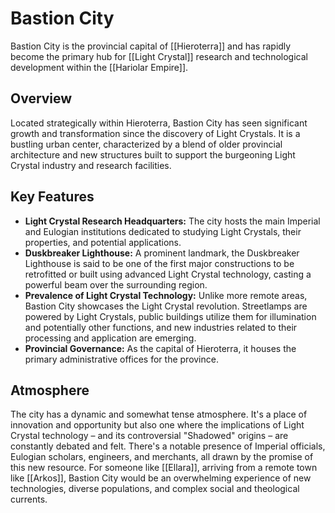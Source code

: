 # Bastion City

Bastion City is the provincial capital of [[Hieroterra]] and has rapidly become the primary hub for [[Light Crystal]] research and technological development within the [[Hariolar Empire]]. 

## Overview
Located strategically within Hieroterra, Bastion City has seen significant growth and transformation since the discovery of Light Crystals. It is a bustling urban center, characterized by a blend of older provincial architecture and new structures built to support the burgeoning Light Crystal industry and research facilities.

## Key Features
*   **Light Crystal Research Headquarters:** The city hosts the main Imperial and Eulogian institutions dedicated to studying Light Crystals, their properties, and potential applications.
*   **Duskbreaker Lighthouse:** A prominent landmark, the Duskbreaker Lighthouse is said to be one of the first major constructions to be retrofitted or built using advanced Light Crystal technology, casting a powerful beam over the surrounding region.
*   **Prevalence of Light Crystal Technology:** Unlike more remote areas, Bastion City showcases the Light Crystal revolution. Streetlamps are powered by Light Crystals, public buildings utilize them for illumination and potentially other functions, and new industries related to their processing and application are emerging.
*   **Provincial Governance:** As the capital of Hieroterra, it houses the primary administrative offices for the province.

## Atmosphere
The city has a dynamic and somewhat tense atmosphere. It's a place of innovation and opportunity but also one where the implications of Light Crystal technology – and its controversial "Shadowed" origins – are constantly debated and felt. There's a notable presence of Imperial officials, Eulogian scholars, engineers, and merchants, all drawn by the promise of this new resource. For someone like [[Ellara]], arriving from a remote town like [[Arkos]], Bastion City would be an overwhelming experience of new technologies, diverse populations, and complex social and theological currents.